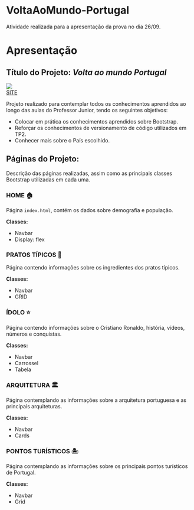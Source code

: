 # VoltaAoMundo-Portugal
Atividade realizada  para a  apresentação da prova no dia 26/09.
# Apresentação

## Título do Projeto: *Volta ao mundo Portugal*

<img src = "https://github.com/julianoAlessandro/VoltaAoMundo-Portugal/assets/111141842/922f6014-5a70-4cc0-8554-c22f85f5a0b4"><BR>
<a href = "https://julianoalessandro.github.io/VoltaAoMundo-Portugal/">SITE</a><BR>

Projeto realizado para contemplar todos os conhecimentos aprendidos ao longo das aulas do Professor Junior, tendo os seguintes objetivos:
- Colocar em prática os conhecimentos aprendidos sobre Bootstrap.
- Reforçar os conhecimentos de versionamento de código utilizados em TP2.
- Conhecer mais sobre o País escolhido.

## Páginas do Projeto:

Descrição das páginas realizadas, assim como as principais classes Bootstrap utilizadas em cada uma.

### HOME 🏠

Página `index.html`, contém os dados sobre demografia e população.

**Classes:**
- Navbar
- Display: flex

### PRATOS TÍPICOS 🍲

Página contendo informações sobre os ingredientes dos pratos típicos.

**Classes:**
- Navbar
- GRID

### ÍDOLO ⭐

Página contendo informações sobre o Cristiano Ronaldo, história, vídeos, números e conquistas.

**Classes:**
- Navbar
- Carrossel
- Tabela

### ARQUITETURA 🏛️

Página contemplando as informações sobre a arquitetura portuguesa e as principais arquiteturas.

**Classes:**
- Navbar
- Cards

### PONTOS TURÍSTICOS 🏝️

Página contemplando as informações sobre os principais pontos turísticos de Portugal.

**Classes:**
- Navbar
- Grid
